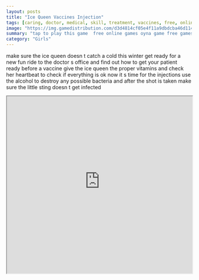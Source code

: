 ```yaml
---
layout: posts
title: "Ice Queen Vaccines Injection"
tags: [caring, doctor, medical, skill, treatment, vaccines, free, online, games, oyna, game, free, games, play, play, games]
image: "https://img.gamedistribution.com/d3d4814cf05e4f11a9dbdcba46d114ec.jpg"
summary: "tap to play this game  free online games oyna game free games play play games"
category: "Girls"
---
```


make sure the ice queen doesn t catch a cold this winter get ready for a new fun ride to the doctor s office and find out how to get your patient ready before a vaccine give the ice queen the proper vitamins and check her heartbeat to check if everything is ok now it s time for the injections use the alcohol to destroy any possible bacteria and after the shot is taken make sure the little sting doesn t get infected

<iframe width="100%" height="480px;" src="https://html5.gamedistribution.com/d3d4814cf05e4f11a9dbdcba46d114ec/"></iframe>